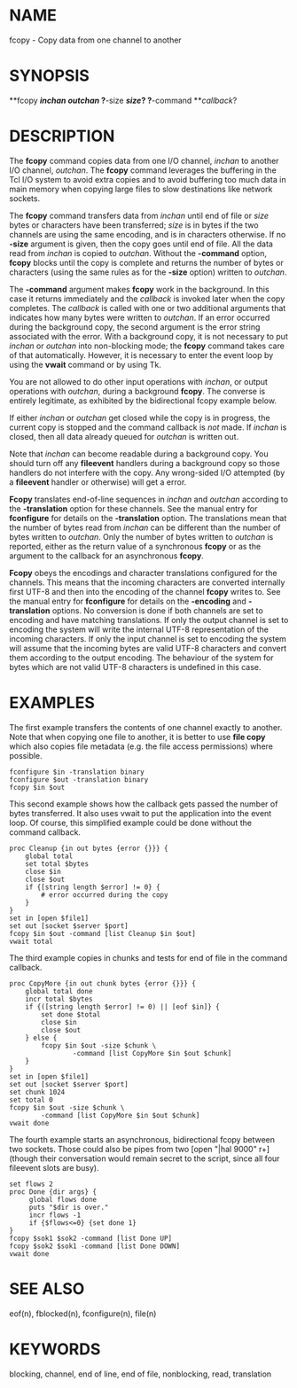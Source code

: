 # NAME

fcopy - Copy data from one channel to another

# SYNOPSIS

**fcopy ***inchan* *outchan* ?**-size ***size*? ?**-command
***callback*?

# DESCRIPTION

The **fcopy** command copies data from one I/O channel, *inchan* to
another I/O channel, *outchan*. The **fcopy** command leverages the
buffering in the Tcl I/O system to avoid extra copies and to avoid
buffering too much data in main memory when copying large files to slow
destinations like network sockets.

The **fcopy** command transfers data from *inchan* until end of file or
*size* bytes or characters have been transferred; *size* is in bytes if
the two channels are using the same encoding, and is in characters
otherwise. If no **-size** argument is given, then the copy goes until
end of file. All the data read from *inchan* is copied to *outchan*.
Without the **-command** option, **fcopy** blocks until the copy is
complete and returns the number of bytes or characters (using the same
rules as for the **-size** option) written to *outchan*.

The **-command** argument makes **fcopy** work in the background. In
this case it returns immediately and the *callback* is invoked later
when the copy completes. The *callback* is called with one or two
additional arguments that indicates how many bytes were written to
*outchan*. If an error occurred during the background copy, the second
argument is the error string associated with the error. With a
background copy, it is not necessary to put *inchan* or *outchan* into
non-blocking mode; the **fcopy** command takes care of that
automatically. However, it is necessary to enter the event loop by using
the **vwait** command or by using Tk.

You are not allowed to do other input operations with *inchan*, or
output operations with *outchan*, during a background **fcopy**. The
converse is entirely legitimate, as exhibited by the bidirectional fcopy
example below.

If either *inchan* or *outchan* get closed while the copy is in
progress, the current copy is stopped and the command callback is *not*
made. If *inchan* is closed, then all data already queued for *outchan*
is written out.

Note that *inchan* can become readable during a background copy. You
should turn off any **fileevent** handlers during a background copy so
those handlers do not interfere with the copy. Any wrong-sided I/O
attempted (by a **fileevent** handler or otherwise) will get a error.

**Fcopy** translates end-of-line sequences in *inchan* and *outchan*
according to the **-translation** option for these channels. See the
manual entry for **fconfigure** for details on the **-translation**
option. The translations mean that the number of bytes read from
*inchan* can be different than the number of bytes written to *outchan*.
Only the number of bytes written to *outchan* is reported, either as the
return value of a synchronous **fcopy** or as the argument to the
callback for an asynchronous **fcopy**.

**Fcopy** obeys the encodings and character translations configured for
the channels. This means that the incoming characters are converted
internally first UTF-8 and then into the encoding of the channel
**fcopy** writes to. See the manual entry for **fconfigure** for details
on the **-encoding** and **-translation** options. No conversion is done
if both channels are set to encoding and have matching translations. If
only the output channel is set to encoding the system will write the
internal UTF-8 representation of the incoming characters. If only the
input channel is set to encoding the system will assume that the
incoming bytes are valid UTF-8 characters and convert them according to
the output encoding. The behaviour of the system for bytes which are not
valid UTF-8 characters is undefined in this case.

# EXAMPLES

The first example transfers the contents of one channel exactly to
another. Note that when copying one file to another, it is better to use
**file copy** which also copies file metadata (e.g. the file access
permissions) where possible.

    fconfigure $in -translation binary
    fconfigure $out -translation binary
    fcopy $in $out

This second example shows how the callback gets passed the number of
bytes transferred. It also uses vwait to put the application into the
event loop. Of course, this simplified example could be done without the
command callback.

    proc Cleanup {in out bytes {error {}}} {
        global total
        set total $bytes
        close $in
        close $out
        if {[string length $error] != 0} {
            # error occurred during the copy
        }
    }
    set in [open $file1]
    set out [socket $server $port]
    fcopy $in $out -command [list Cleanup $in $out]
    vwait total

The third example copies in chunks and tests for end of file in the
command callback.

    proc CopyMore {in out chunk bytes {error {}}} {
        global total done
        incr total $bytes
        if {([string length $error] != 0) || [eof $in]} {
            set done $total
            close $in
            close $out
        } else {
            fcopy $in $out -size $chunk \
                    -command [list CopyMore $in $out $chunk]
        }
    }
    set in [open $file1]
    set out [socket $server $port]
    set chunk 1024
    set total 0
    fcopy $in $out -size $chunk \
            -command [list CopyMore $in $out $chunk]
    vwait done

The fourth example starts an asynchronous, bidirectional fcopy between
two sockets. Those could also be pipes from two \[open \"\|hal 9000\"
r+\] (though their conversation would remain secret to the script, since
all four fileevent slots are busy).

    set flows 2
    proc Done {dir args} {
         global flows done
         puts "$dir is over."
         incr flows -1
         if {$flows<=0} {set done 1}
    }
    fcopy $sok1 $sok2 -command [list Done UP]
    fcopy $sok2 $sok1 -command [list Done DOWN]
    vwait done

# SEE ALSO

eof(n), fblocked(n), fconfigure(n), file(n)

# KEYWORDS

blocking, channel, end of line, end of file, nonblocking, read,
translation
